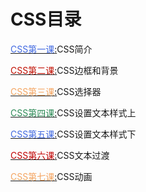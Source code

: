 # CSS目录

[<font color="royalblue">CSS第一课</font>:](./1.md)CSS简介

[<font color="crimeson">CSS第二课</font>:](./2.md)CSS边框和背景

[<font color="sandybrown">CSS第三课</font>:](./3.md)CSS选择器

[<font color="seagreen">CSS第四课</font>:](./4.md)CSS设置文本样式上

[<font color="royalblue">CSS第五课</font>:](./5.md)CSS设置文本样式下

[<font color="crisson">CSS第六课</font>:](./6.md)CSS文本过渡

[<font color="sandybrown">CSS第七课</font>:](./7.md)CSS动画



